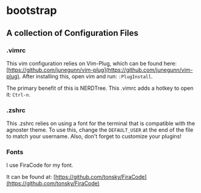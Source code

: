 # bootstrap

## A collection of Configuration Files

### .vimrc

This vim configuration relies on Vim-Plug, which can be found here: [https://github.com/junegunn/vim-plug](https://github.com/junegunn/vim-plug). After installing this, open vim and run: `:PlugInstall`.

The primary benefit of this is NERDTree. This .vimrc adds a hotkey to open it: `Ctrl-n`.

### .zshrc

This .zshrc relies on using a font for the terminal that is compatible with the agnoster theme. To use this, change the `DEFAULT_USER` at the end of the file to match your username. Also, don't forget to customize your plugins!

### Fonts

I use FiraCode for my font.

It can be found at: [https://github.com/tonsky/FiraCode](https://github.com/tonsky/FiraCode)
